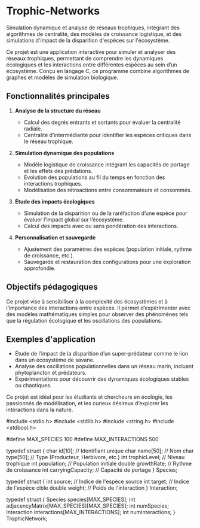 # Trophic-Networks
Simulation dynamique et analyse de réseaux trophiques, intégrant des algorithmes de centralité, des modèles de croissance logistique, et des simulations d'impact de la disparition d'espèces sur l'écosystème.

Ce projet est une application interactive pour simuler et analyser des réseaux trophiques, permettant de comprendre les dynamiques écologiques et les interactions entre différentes espèces au sein d’un écosystème. Conçu en langage C, ce programme combine algorithmes de graphes et modèles de simulation biologique.

## Fonctionnalités principales

1. **Analyse de la structure du réseau**  
   - Calcul des degrés entrants et sortants pour évaluer la centralité radiale.  
   - Centralité d’intermédiarité pour identifier les espèces critiques dans le réseau trophique.  

2. **Simulation dynamique des populations**  
   - Modèle logistique de croissance intégrant les capacités de portage et les effets des prédations.  
   - Évolution des populations au fil du temps en fonction des interactions trophiques.  
   - Modélisation des rétroactions entre consommateurs et consommés.  

3. **Étude des impacts écologiques**  
   - Simulation de la disparition ou de la raréfaction d’une espèce pour évaluer l’impact global sur l’écosystème.  
   - Calcul des impacts avec ou sans pondération des interactions.  

4. **Personnalisation et sauvegarde**  
   - Ajustement des paramètres des espèces (population initiale, rythme de croissance, etc.).  
   - Sauvegarde et restauration des configurations pour une exploration approfondie.  

## Objectifs pédagogiques

Ce projet vise à sensibiliser à la complexité des écosystèmes et à l’importance des interactions entre espèces. Il permet d’expérimenter avec des modèles mathématiques simples pour observer des phénomènes tels que la régulation écologique et les oscillations des populations.

## Exemples d'application

- Étude de l’impact de la disparition d’un super-prédateur comme le lion dans un écosystème de savane.  
- Analyse des oscillations populationnelles dans un réseau marin, incluant phytoplancton et prédateurs.  
- Expérimentations pour découvrir des dynamiques écologiques stables ou chaotiques.

Ce projet est idéal pour les étudiants et chercheurs en écologie, les passionnés de modélisation, et les curieux désireux d’explorer les interactions dans la nature.

#include <stdio.h>
#include <stdlib.h>
#include <string.h>
#include <stdbool.h>

#define MAX_SPECIES 100
#define MAX_INTERACTIONS 500

typedef struct {
    char id[10];                 // Identifiant unique
    char name[50];               // Nom
    char type[50];               // Type (Producteur, Herbivore, etc.)
    int trophicLevel;            // Niveau trophique
    int population;              // Population initiale
    double growthRate;           // Rythme de croissance
    int carryingCapacity;        // Capacité de portage
} Species;

typedef struct {
    int source;                  // Indice de l'espèce source
    int target;                  // Indice de l'espèce cible
    double weight;               // Poids de l'interaction
} Interaction;

typedef struct {
    Species species[MAX_SPECIES];
    int adjacencyMatrix[MAX_SPECIES][MAX_SPECIES];
    int numSpecies;
    Interaction interactions[MAX_INTERACTIONS];
    int numInteractions;
} TrophicNetwork;











